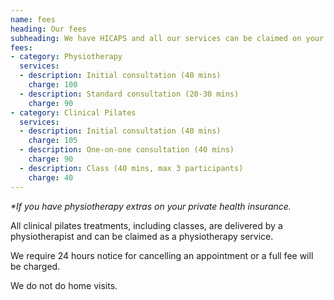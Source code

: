 ```yaml
---
name: fees
heading: Our fees
subheading: We have HICAPS and all our services can be claimed on your private health insurance*
fees:
- category: Physiotherapy
  services:
  - description: Initial consultation (40 mins)
    charge: 100
  - description: Standard consultation (20-30 mins)
    charge: 90
- category: Clinical Pilates
  services:
  - description: Initial consultation (40 mins)
    charge: 105
  - description: One-on-one consultation (40 mins)
    charge: 90
  - description: Class (40 mins, max 3 participants)
    charge: 40
---
```

_*If you have physiotherapy extras on your private health insurance._

All clinical pilates treatments, including classes, are delivered by a physiotherapist and can be claimed as a physiotherapy service.

We require 24 hours notice for cancelling an appointment or a full fee will be charged.

We do not do home visits.
